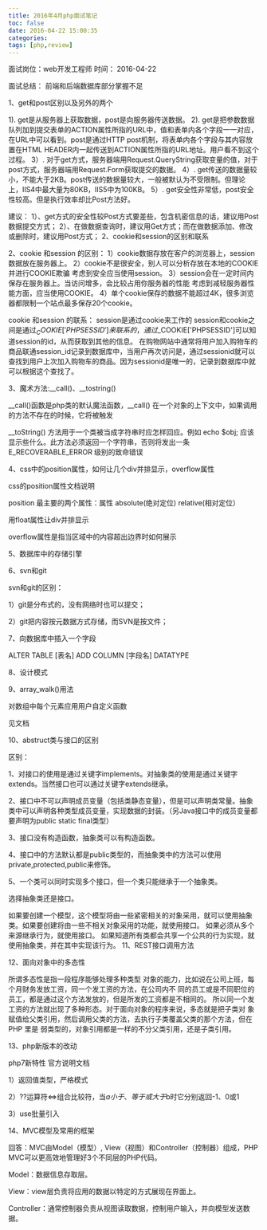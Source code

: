 ```yaml
---
title: 2016年4月php面试笔记
toc: false
date: 2016-04-22 15:00:35
categories:
tags: [php,review]
---
```



面试岗位：web开发工程师
时间： 2016-04-22

面试总结： 前端和后端数据库部分掌握不足



<!--more-->



1、get和post区别以及另外的两个

1). get是从服务器上获取数据，post是向服务器传送数据。
2). get是把参数数据队列加到提交表单的ACTION属性所指的URL中，值和表单内各个字段一一对应，在URL中可以看到。post是通过HTTP post机制，将表单内各个字段与其内容放置在HTML HEADER内一起传送到ACTION属性所指的URL地址。用户看不到这个过程。
3）. 对于get方式，服务器端用Request.QueryString获取变量的值，对于post方式，服务器端用Request.Form获取提交的数据。
4）. get传送的数据量较小，不能大于2KB。post传送的数据量较大，一般被默认为不受限制。但理论上，IIS4中最大量为80KB，IIS5中为100KB。
5）. get安全性非常低，post安全性较高。但是执行效率却比Post方法好。 

建议：
1）、get方式的安全性较Post方式要差些，包含机密信息的话，建议用Post数据提交方式；
2）、在做数据查询时，建议用Get方式；而在做数据添加、修改或删除时，建议用Post方式；
2、cookie和session的区别和联系

2、cookie 和session 的区别：
1）cookie数据存放在客户的浏览器上，session数据放在服务器上。
2）cookie不是很安全，别人可以分析存放在本地的COOKIE并进行COOKIE欺骗
   考虑到安全应当使用session。
3）session会在一定时间内保存在服务器上。当访问增多，会比较占用你服务器的性能
   考虑到减轻服务器性能方面，应当使用COOKIE。
4）单个cookie保存的数据不能超过4K，很多浏览器都限制一个站点最多保存20个cookie。

cookie 和session 的联系：
session是通过cookie来工作的
session和cookie之间是通过$_COOKIE['PHPSESSID']来联系的，通过$_COOKIE['PHPSESSID']可以知道session的id，从而获取到其他的信息。
在购物网站中通常将用户加入购物车的商品联通session_id记录到数据库中，当用户再次访问是，通过sessionid就可以查找到用户上次加入购物车的商品。因为sessionid是唯一的，记录到数据库中就可以根据这个查找了。

3、魔术方法:__call()、__tostring()

__call()函数是php类的默认魔法函数，__call() 在一个对象的上下文中，如果调用的方法不存在的时候，它将被触发

__toString() 方法用于一个类被当成字符串时应怎样回应。例如 echo $obj; 应该显示些什么。此方法必须返回一个字符串，否则将发出一条 E_RECOVERABLE_ERROR 级别的致命错误

4、css中的position属性，如何让几个div并排显示，overflow属性

css的position属性文档说明

position 最主要的两个属性：属性 absolute(绝对定位) relative(相对定位）

用float属性让div并排显示

overflow属性是指当区域中的内容超出边界时如何展示

 

5、数据库中的存储引擎


6、svn和git

svn和git的区别：

1）git是分布式的，没有网络时也可以提交；

2）git把内容按元数据方式存储，而SVN是按文件；

 

7、向数据库中插入一个字段

  ALTER TABLE [表名] ADD COLUMN [字段名] DATATYPE  


8、设计模式

9、array_walk()用法

对数组中每个元素应用用户自定义函数

见文档

 

10、abstruct类与接口的区别

区别：

1、对接口的使用是通过关键字implements。对抽象类的使用是通过关键字extends。当然接口也可以通过关键字extends继承。

2、接口中不可以声明成员变量（包括类静态变量），但是可以声明类常量。抽象类中可以声明各种类型成员变量，实现数据的封装。（另Java接口中的成员变量都要声明为public static final类型）

3、接口没有构造函数，抽象类可以有构造函数。 

4、接口中的方法默认都是public类型的，而抽象类中的方法可以使用private,protected,public来修饰。

5、一个类可以同时实现多个接口，但一个类只能继承于一个抽象类。 

选择抽象类还是接口。

如果要创建一个模型，这个模型将由一些紧密相关的对象采用，就可以使用抽象类。如果要创建将由一些不相关对象采用的功能，就使用接口。
如果必须从多个来源继承行为，就使用接口。
如果知道所有类都会共享一个公共的行为实现，就使用抽象类，并在其中实现该行为。
11、REST接口调用方法

12、面向对象中的多态性

所谓多态性是指一段程序能够处理多种类型 
对象的能力，比如说在公司上班，每个月财务发放工资，同一个发工资的方法，在公司内不 
同的员工或是不同职位的员工，都是通过这个方法发放的，但是所发的工资都是不相同的。 
所以同一个发工资的方法就出现了多种形态。对于面向对象的程序来说，多态就是把子类对 
象赋值给父类引用，然后调用父类的方法，去执行子类覆盖父类的那个方法，但在PHP 里是 
弱类型的，对象引用都是一样的不分父类引用，还是子类引用。 

13、php新版本的改动

php7新特性 官方说明文档

1）返回值类型，严格模式

2）??运算符\<=>组合比较符，当$a小于、等于或大于$b时它分别返回-1、0或1

3）use批量引入 

 

14、MVC模型及常用的框架

回答：MVC由Model（模型）, View（视图）和Controller（控制器）组成，PHP MVC可以更高效地管理好3个不同层的PHP代码。

Model：数据信息存取层。

View：view层负责将应用的数据以特定的方式展现在界面上。

Controller：通常控制器负责从视图读取数据，控制用户输入，并向模型发送数据。 

 

 